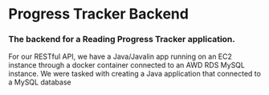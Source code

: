 # Progress Tracker Backend

### The backend for a Reading Progress Tracker application.

For our RESTful API, we have a Java/Javalin app running on an EC2 instance through a docker container connected to an AWD RDS MySQL instance. We were tasked with creating a Java application that connected to 
a MySQL database
